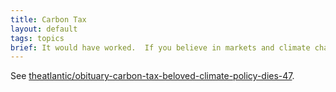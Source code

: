 ```yaml
---
title: Carbon Tax
layout: default
tags: topics
brief: It would have worked.  If you believe in markets and climate change believe in it.
---
```


See [theatlantic/obituary-carbon-tax-beloved-climate-policy-dies-47][].

[theatlantic/obituary-carbon-tax-beloved-climate-policy-dies-47]: https://www.theatlantic.com/science/archive/2021/07/obituary-carbon-tax-beloved-climate-policy-dies-47/619507/
